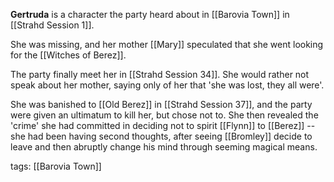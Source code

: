 **Gertruda** is a character the party heard about in [[Barovia Town]] in [[Strahd Session 1]]. 

She was missing, and her mother [[Mary]] speculated that she went looking for the [[Witches of Berez]].

The party finally meet her in [[Strahd Session 34]]. She would rather not speak about her mother, saying only of her that 'she was lost, they all were'.

She was banished to [[Old Berez]] in [[Strahd Session 37]], and the party were given an ultimatum to kill her, but chose not to. She then revealed the 'crime' she had committed in deciding not to spirit [[Flynn]] to [[Berez]] -- she had been having second thoughts, after seeing [[Bromley]] decide to leave and then abruptly change his mind through seeming magical means.

tags: [[Barovia Town]]